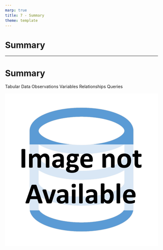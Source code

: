```yaml
---
marp: true
title: 7 - Summary
theme: template
---
```


<!-- _class: title-only -->

# Summary

<!--
In this module, we learned about tabular data and how we can extract information from tables of data using queries.
-->

---

<!-- _class: title-two-content-left-center -->

# Summary

Tabular Data
Observations
Variables
Relationships
Queries

![image An icon of a database table with three columns and three rows in a minimalist format](images/placeholder.png)

<!--
First, we learned that tabular data are data that are organized into tables consisting of rows and columns.

Next, we learned that observations are records of observable phenomena, which are stored on the rows.

Then, we learned that variables contain values that vary across each observation, which are stored on the columns.

Next, we learned that we can create relationships between observations in two or more tables by using primary and foreign keys.

Finally, we learned that queries allow us to ask questions of tabular data and return answers in the form of information.

In the next module, we'll learn about the data life cycle -- the journey of data as it is transformed from raw data to actionable insight.
-->